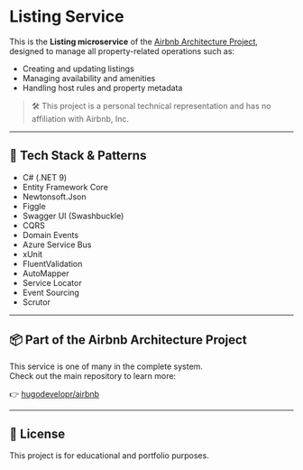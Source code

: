 # Listing Service

This is the **Listing microservice** of the [Airbnb Architecture Project](https://github.com/hugodevelopr/airbnb), designed to manage all property-related operations such as:

- Creating and updating listings
- Managing availability and amenities
- Handling host rules and property metadata

> 🛠 This project is a personal technical representation and has no affiliation with Airbnb, Inc.

---

## 🔧 Tech Stack & Patterns

- C# (.NET 9)
- Entity Framework Core
- Newtonsoft.Json
- Figgle
- Swagger UI (Swashbuckle)
- CQRS
- Domain Events
- Azure Service Bus
- xUnit
- FluentValidation
- AutoMapper
- Service Locator
- Event Sourcing
- Scrutor


---

## 📦 Part of the Airbnb Architecture Project

This service is one of many in the complete system.  
Check out the main repository to learn more:

👉 [hugodevelopr/airbnb](https://github.com/hugodevelopr/airbnb)

---

## 📄 License

This project is for educational and portfolio purposes.
